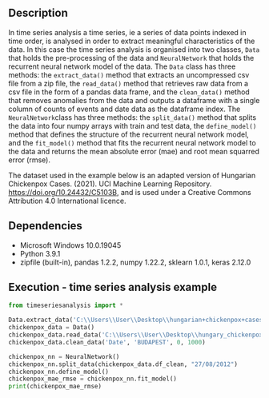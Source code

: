 ## Description 

In time series analysis a time series, ie a series of data points indexed in time order, is analysed in order to extract meaningful characteristics of the data. In this case the time series analysis is organised into two classes, `Data` that holds the pre-processing of the data and `NeuralNetwork` that holds the recurrent neural network model of the data. The `Data` class has three methods: the `extract_data()` method that extracts an uncompressed csv file from a zip file, the `read_data()` method that retrieves raw data from a csv file in the form of a pandas data frame, and the `clean_data()` method that removes anomalies from the data and outputs a dataframe with a single column of counts of events and date data as the dataframe index. The `NeuralNetwork`class has three methods: the `split_data()` method that splits the data into four numpy arrays with train and test data, the `define_model()` method that defines the structure of the recurrent neural network model, and the `fit_model()` method that fits the recurrent neural network model to the data and returns the mean absolute error (mae) and root mean squarred error (rmse).

The dataset used in the example below is an adapted version of Hungarian Chickenpox Cases. (2021). UCI Machine Learning Repository. https://doi.org/10.24432/C5103B, and is used under a Creative Commons Attribution 4.0 International licence. 
  
## Dependencies
* Microsoft Windows 10.0.19045
* Python 3.9.1
* zipfile (built-in), pandas 1.2.2, numpy 1.22.2, sklearn 1.0.1, keras 2.12.0

## Execution - time series analysis example
```python
from timeseriesanalysis import *

Data.extract_data('C:\\Users\\User\\Desktop\\hungarian+chickenpox+cases.zip', 'hungary_chickenpox.csv', 'C:\\Users\\User\\Desktop')          
chickenpox_data = Data()
chickenpox_data.read_data('C:\\Users\\User\\Desktop\\hungary_chickenpox.csv')
chickenpox_data.clean_data('Date', 'BUDAPEST', 0, 1000) 

chickenpox_nn = NeuralNetwork()
chickenpox_nn.split_data(chickenpox_data.df_clean, "27/08/2012")  
chickenpox_nn.define_model()                                  
chickenpox_mae_rmse = chickenpox_nn.fit_model()
print(chickenpox_mae_rmse)
```


 
